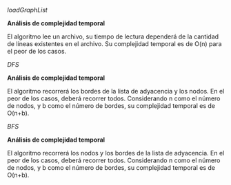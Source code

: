 *loadGraphList*

**Análisis de complejidad temporal**

El algoritmo lee un archivo, su tiempo de lectura dependerá de la cantidad de líneas existentes en el archivo. Su complejidad temporal es de O(n) para el peor de los casos.  

*DFS*

**Análisis de complejidad temporal**

El algoritmo recorrerá los bordes de la lista de adyacencia y los nodos. En el peor de los casos, deberá recorrer todos. Considerando n como el número de nodos, y b como el número de bordes, su complejidad temporal es de O(n+b). 

*BFS*

**Análisis de complejidad temporal**

El algoritmo recorrerá los nodos y los bordes de la lista de adyacencia. En el peor de los casos, deberá recorrer todos. Considerando n como el número de nodos, y b como el número de bordes, su complejidad temporal es de O(n+b). 